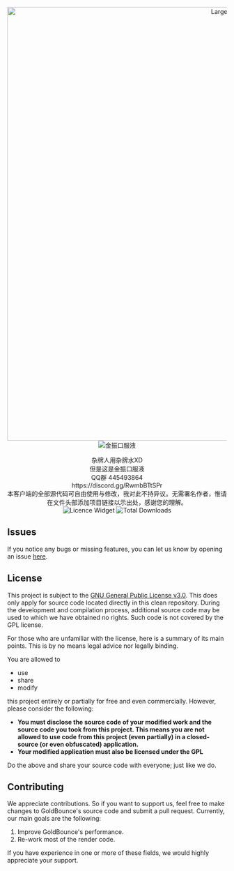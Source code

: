 <div align="center">
  <p>
      <img width="995" src="./src/main/resources/assets/minecraft/liquidbounce/logo_large.png" alt="Large Logo">
      <img src="https://image.jianke.com/suo/mall/product/202204/b8e2c46e4ef74709853c1c7f5dcbe84e!320x320.jpg" alt="金振口服液">
  </p>
  杂牌人用杂牌水XD
  <br>
  但是这是金振口服液
  <br>
  QQ群 445493864
  <br>
  https://discord.gg/RwmbBTtSPr
  <br>
  本客户端的全部源代码可自由使用与修改，我对此不持异议。无需署名作者，惟请在文件头部添加项目链接以示出处，感谢您的理解。
  <br>
  <img src="https://img.shields.io/github/license/bzym2/GoldBounce" alt="Licence Widget">
  <img src="https://img.shields.io/github/downloads/bzym2/GoldBounce/total" alt="Total Downloads">
</div>

## Issues

If you notice any bugs or missing features, you can let us know by opening an
issue [here](https://github.com/CCBlueX/GoldBounce/issues).

## License

This project is subject to the [GNU General Public License v3.0](LICENSE). This does
only apply for source code located directly in this clean repository. During the
development and compilation process, additional source code may be used to which we
have obtained no rights. Such code is not covered by the GPL license.

For those who are unfamiliar with the license, here is a summary of its main points.
This is by no means legal advice nor legally binding.

You are allowed to

- use
- share
- modify

this project entirely or partially for free and even commercially. However, please
consider the following:

- **You must disclose the source code of your modified work and the source code you
  took from this project. This means you are not allowed to use code from this
  project (even partially) in a closed-source (or even obfuscated) application.**
- **Your modified application must also be licensed under the GPL**

Do the above and share your source code with everyone; just like we do.

## Contributing

We appreciate contributions. So if you want to support us, feel free to make changes
to GoldBounce's source code and submit a pull request. Currently, our main goals are
the following:

1. Improve GoldBounce's performance.
2. Re-work most of the render code.

If you have experience in one or more of these fields, we would highly appreciate
your support.
